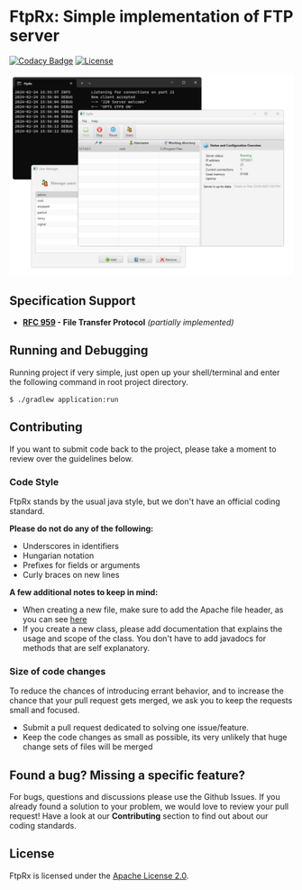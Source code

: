 # FtpRx: Simple implementation of FTP server
[![Codacy Badge](https://api.codacy.com/project/badge/Grade/f12e9dad759243c182529ea105a4004a)](https://app.codacy.com/gh/Adiras/FtpRx?utm_source=github.com&utm_medium=referral&utm_content=Adiras/FtpRx&utm_campaign=Badge_Grade)
[![License](https://img.shields.io/badge/License-Apache%202.0-blue.svg)](https://opensource.org/licenses/Apache-2.0)

![FtpRx screenshot](/docs/screenshot.png)

## Specification Support
- **[RFC 959](https://tools.ietf.org/html/rfc959) - File Transfer Protocol** *(partially implemented)*

## Running and Debugging
Running project if very simple, just open up your shell/terminal and enter the following command in root project directory.

```
$ ./gradlew application:run
```

## Contributing
If you want to submit code back to the project, please take a moment to review over the guidelines below.

### Code Style
FtpRx stands by the usual java style, but we don't have an official coding standard.

**Please do not do any of the following:**
* Underscores in identifiers
* Hungarian notation
* Prefixes for fields or arguments
* Curly braces on new lines

**A few additional notes to keep in mind:**
* When creating a new file, make sure to add the Apache file header, as you can see [here](https://opensource.org/licenses/Apache-2.0)
* If you create a new class, please add documentation that explains the usage and scope of the class. You don't have to add javadocs for methods that are self explanatory.

### Size of code changes
To reduce the chances of introducing errant behavior, and to increase the chance that your pull request gets merged, we ask you to keep the requests small and focused.
* Submit a pull request dedicated to solving one issue/feature.
* Keep the code changes as small as possible, its very unlikely that huge change sets of files will be merged

## Found a bug? Missing a specific feature?
For bugs, questions and discussions please use the Github Issues. If you already found a solution to your problem, we would love to review your pull request! Have a look at our **Contributing** section to find out about our coding standards.

## License
FtpRx is licensed under the [Apache License 2.0](LICENSE).
